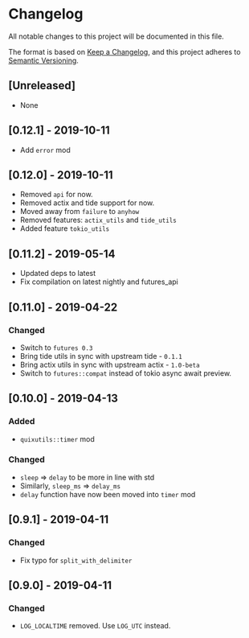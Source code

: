 # Changelog

All notable changes to this project will be documented in this file.

The format is based on [Keep a Changelog](https://keepachangelog.com/en/1.0.0/),
and this project adheres to [Semantic Versioning](https://semver.org/spec/v2.0.0.html).

## [Unreleased]

- None

## [0.12.1] - 2019-10-11

- Add `error` mod

## [0.12.0] - 2019-10-11

- Removed `api` for now.
- Removed actix and tide support for now.
- Moved away from `failure` to `anyhow`
- Removed features: `actix_utils` and `tide_utils`
- Added feature `tokio_utils`

## [0.11.2] - 2019-05-14

- Updated deps to latest
- Fix compilation on latest nightly and futures_api

## [0.11.0] - 2019-04-22

### Changed

- Switch to `futures 0.3`
- Bring tide utils in sync with upstream tide - `0.1.1`
- Bring actix utils in sync with upstream actix - `1.0-beta`
- Switch to `futures::compat` instead of tokio async await preview.

## [0.10.0] - 2019-04-13

### Added

- `quixutils::timer` mod

### Changed

- `sleep` => `delay` to be more in line with std
- Similarly, `sleep_ms` => `delay_ms`
- `delay` function have now been moved into `timer` mod

## [0.9.1] - 2019-04-11

### Changed

- Fix typo for `split_with_delimiter`

## [0.9.0] - 2019-04-11

### Changed

- `LOG_LOCALTIME` removed. Use `LOG_UTC` instead.